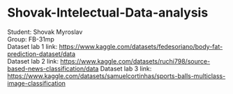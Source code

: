 # Shovak-Intelectual-Data-analysis
 Student: Shovak Myroslav  
 Group: FB-31mp  
 Dataset lab 1 link:  https://www.kaggle.com/datasets/fedesoriano/body-fat-prediction-dataset/data  
 Dataset lab 2 link:  https://www.kaggle.com/datasets/ruchi798/source-based-news-classification/data
 Dataset lab 3 link:  https://www.kaggle.com/datasets/samuelcortinhas/sports-balls-multiclass-image-classification
